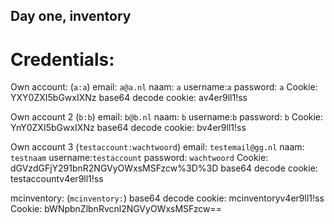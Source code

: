 ## Day one, inventory

# Credentials:
Own account: (`a:a`)
email: `a@a.nl`
naam: `a`
username:`a`
password: `a`
Cookie: YXY0ZXI5bGwxIXNz
base64 decode cookie: av4er9ll1!ss

Own account 2 (`b:b`)
email: `b@b.nl`
naam: `b`
username:`b`
password: `b`
Cookie: YnY0ZXI5bGwxIXNz
base64 decode cookie: bv4er9ll1!ss

Own account 3 (`testaccount:wachtwoord`)
email: `testemail@gg.nl`
naam: `testnaam`
username:`testaccount`
password: `wachtwoord`
Cookie: dGVzdGFjY291bnR2NGVyOWxsMSFzcw%3D%3D
base64 decode cookie: testaccountv4er9ll1!ss

mcinventory: (`mcinventory:`)
base64 decode cookie: mcinventoryv4er9ll1!ss
Cookie: bWNpbnZlbnRvcnl2NGVyOWxsMSFzcw==
